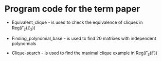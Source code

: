 # Program code for the term paper

- Equivalent_clique - is used to check the equivalence of cliques in $\text{Reg}(\Gamma_2(\mathbb{Z}_3))$

- Finding_polynomial_base - is used to find 20 matrixes with independent polynomials

- Clique-search - is used to find the maximal clique example in $\text{Reg}(\Gamma_3(\mathbb{F}))$
